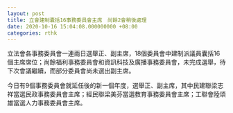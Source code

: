 ```yaml
---
layout: post
title: 立會建制囊括16事務委員會主席　尚餘2會稍後處理
date: 2020-10-16 15:04:08.000000000 +08:00
categories: rthk
---
```


立法會各事務委員會一連兩日選舉正、副主席，18個委員會中建制派議員囊括16個主席席位；尚餘福利事務委員會和資訊科技及廣播事務委員會，未完成選舉，待下次會議繼續，而部分委員會尚未選出副主席。

今日有9個事務委員會就延任後的新一個年度，選舉正、副主席，其中民建聯梁志祥當選民政事務委員會主席；經民聯梁美芬當選教育事務委員會主席；工聯會陸頌雄當選人力事務委員會主席。

